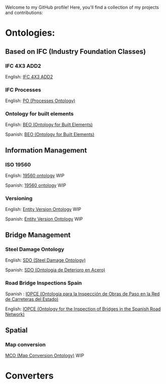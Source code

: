 Welcome to my GitHub profile! Here, you'll find a collection of my projects and contributions:

# Ontologies:

## Based on IFC (Industry Foundation Classes)
### IFC 4X3 ADD2 
English: [IFC 4X3 ADD2 ](/ifc/ifcowl/IFC4X3_ADD2/20240327/index-en.html)
### IFC Processes
English: [PO (Processes Ontology) ](/ifc/po/20240327/index-en.html)
### Ontology for built elements
English: [BEO (Ontology for Built Elements) ](/beo/20240411/index-en.html)

Spanish: [BEO (Ontology for Built Elements) ](/beo/20240411/index-es.html)


## Information Management
### ISO 19560
English: [19560 ontology](/Information_Management/ISO19560/) WIP

Spanish: [19560 ontology](/Information_Management/ISO19560/) WIP

### Versioning
English: [Entity Version Ontology](/Information_Management/Versions/) WIP

Spanish: [Entity Version Ontology](/Information_Management/Versions/) WIP


## Bridge Management
### Steel Damage Ontology
English: [SDO (Steel Damage Ontology)](/bridge/damage/sdo/20240327/index-en.html) 

Spanish: [SDO (Ontologia de Deterioro en Acero)](/bridge/damage/sdo/20240327/index-es.html)

### Road Bridge Inspections Spain
Spanish : [IOPCE (Ontología para la Inspección de Obras de Paso en la Red de Carreteras del Estado)](/bridge/inspection/iopce/20240327/index-es.html)

English: [IOPCE (Ontology for the Inspection of Bridges in the Spanish Road Network)](/bridge/inspection/iopce/20240327/index-en.html) 


## Spatial
### Map conversion
[MCO (Map Conversion Ontology)](/Spatial/mco) WIP

# Converters


